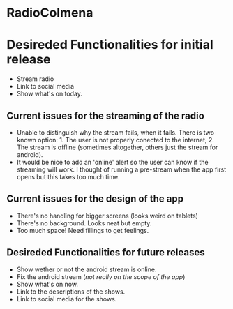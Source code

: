 # RadioColmena


Desireded Functionalities for initial release
==============

- Stream radio
- Link to social media
- Show what's on today.

Current issues for the streaming of the radio
--------------

- Unable to distinguish why the stream fails, when it fails. There is two known option: 1. The user is not properly conected to the internet, 2. The stream is offline (sometimes altogether, others just the stream for android).
- It would be nice to add an 'online' alert so the user can know if the streaming will work. I thought of running a pre-stream when the app first opens but this takes too much time.

Current issues for the design of the app
--------------

- There's no handling for bigger screens (looks weird on tablets)
- There's no background. Looks neat but empty.
- Too much space! Need fillings to get feelings.


Desireded Functionalities for future releases
--------------

- Show wether or not the android stream is online.
- Fix the android stream (*not really on the scope of the app*)
- Show what's on now.
- Link to the descriptions of the shows.
- Link to social media for the shows.
